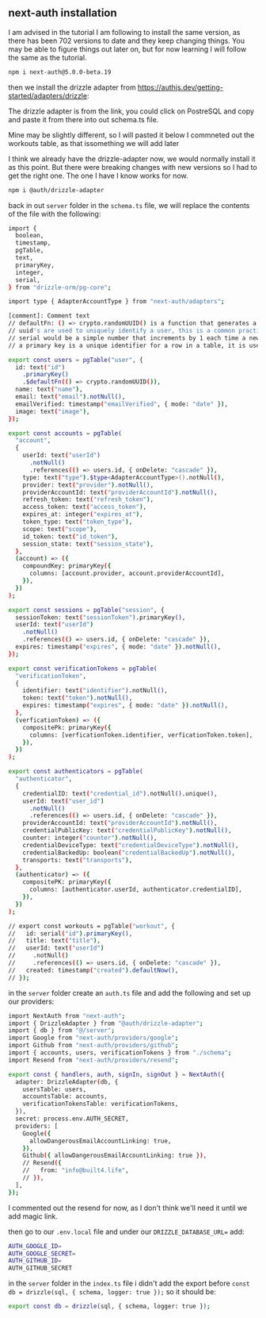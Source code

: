 ## next-auth installation

I am advised in the tutorial I am following to install the same version, as there has been 702 versions to date and they keep changing things. You may be able to figure things out later on, but for now learning I will follow the same as the tutorial.

```bash
npm i next-auth@5.0.0-beta.19
```

then we install the drizzle adapter from https://authjs.dev/getting-started/adapters/drizzle:

The drizzle adapter is from the link, you could click on PostreSQL and copy and paste it from there into out schema.ts file.

Mine may be slightly different, so I will pasted it below
I commneted out the workouts table, as that issomething we will add later

I think we already have the drizzle-adapter now, we would normally install it as this point. But there were breaking changes with new versions so I had to get the right one. The one I have I know works for now.

```bash
npm i @auth/drizzle-adapter
```

back in out `server` folder in the `schema.ts` file, we will replace the contents of the file with the following:

```bash
import {
  boolean,
  timestamp,
  pgTable,
  text,
  primaryKey,
  integer,
  serial,
} from "drizzle-orm/pg-core";

import type { AdapterAccountType } from "next-auth/adapters";

[comment]: Comment text
// defaultFn: () => crypto.randomUUID() is a function that generates a random UUID for the id column
// uuid's are used to uniquely identify a user, this is a common practice in databases, the id's are longer and harder to guess than a simple number, they use a combination of numbers and letters.
// serial would be a simple number that increments by 1 each time a new user is created, but we want more security so we use a UUID
// a primary key is a unique identifier for a row in a table, it is used to uniquely identify, it differs from a normal id in that it is unique and cannot be duplicated

export const users = pgTable("user", {
  id: text("id")
    .primaryKey()
    .$defaultFn(() => crypto.randomUUID()),
  name: text("name"),
  email: text("email").notNull(),
  emailVerified: timestamp("emailVerified", { mode: "date" }),
  image: text("image"),
});

export const accounts = pgTable(
  "account",
  {
    userId: text("userId")
      .notNull()
      .references(() => users.id, { onDelete: "cascade" }),
    type: text("type").$type<AdapterAccountType>().notNull(),
    provider: text("provider").notNull(),
    providerAccountId: text("providerAccountId").notNull(),
    refresh_token: text("refresh_token"),
    access_token: text("access_token"),
    expires_at: integer("expires_at"),
    token_type: text("token_type"),
    scope: text("scope"),
    id_token: text("id_token"),
    session_state: text("session_state"),
  },
  (account) => ({
    compoundKey: primaryKey({
      columns: [account.provider, account.providerAccountId],
    }),
  })
);

export const sessions = pgTable("session", {
  sessionToken: text("sessionToken").primaryKey(),
  userId: text("userId")
    .notNull()
    .references(() => users.id, { onDelete: "cascade" }),
  expires: timestamp("expires", { mode: "date" }).notNull(),
});

export const verificationTokens = pgTable(
  "verificationToken",
  {
    identifier: text("identifier").notNull(),
    token: text("token").notNull(),
    expires: timestamp("expires", { mode: "date" }).notNull(),
  },
  (verficationToken) => ({
    compositePk: primaryKey({
      columns: [verficationToken.identifier, verficationToken.token],
    }),
  })
);

export const authenticators = pgTable(
  "authenticator",
  {
    credentialID: text("credential_id").notNull().unique(),
    userId: text("user_id")
      .notNull()
      .references(() => users.id, { onDelete: "cascade" }),
    providerAccountId: text("providerAccountId").notNull(),
    credentialPublicKey: text("credentialPublicKey").notNull(),
    counter: integer("counter").notNull(),
    credentialDeviceType: text("credentialDeviceType").notNull(),
    credentialBackedUp: boolean("credentialBackedUp").notNull(),
    transports: text("transports"),
  },
  (authenticator) => ({
    compositePK: primaryKey({
      columns: [authenticator.userId, authenticator.credentialID],
    }),
  })
);

// export const workouts = pgTable("workout", {
//   id: serial("id").primaryKey(),
//   title: text("title"),
//   userId: text("userId")
//     .notNull()
//     .references(() => users.id, { onDelete: "cascade" }),
//   created: timestamp("created").defaultNow(),
// });

```

in the `server` folder create an `auth.ts` file and add the following and set up our providers:

```bash
import NextAuth from "next-auth";
import { DrizzleAdapter } from "@auth/drizzle-adapter";
import { db } from "@/server";
import Google from "next-auth/providers/google";
import Github from "next-auth/providers/github";
import { accounts, users, verificationTokens } from "./schema";
import Resend from "next-auth/providers/resend";

export const { handlers, auth, signIn, signOut } = NextAuth({
  adapter: DrizzleAdapter(db, {
    usersTable: users,
    accountsTable: accounts,
    verificationTokensTable: verificationTokens,
  }),
  secret: process.env.AUTH_SECRET,
  providers: [
    Google({
      allowDangerousEmailAccountLinking: true,
    }),
    Github({ allowDangerousEmailAccountLinking: true }),
    // Resend({
    //   from: "info@built4.life",
    // }),
  ],
});
```

I commented out the resend for now, as I don't think we'll need it until we add magic link.

then go to our `.env.local` file and under our `DRIZZLE_DATABASE_URL=` add:

```bash
AUTH_GOOGLE_ID=
AUTH_GOOGLE_SECRET=
AUTH_GITHUB_ID=
AUTH_GITHUB_SECRET
```

in the `server` folder in the `index.ts` file i didn't add the export before `const db = drizzle(sql, { schema, logger: true });` so it should be:

```bash
export const db = drizzle(sql, { schema, logger: true });
```
